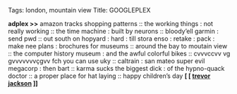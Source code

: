 Tags: london, mountain view
Title: GOOGLEPLEX
  
**adplex >>** amazon tracks shopping patterns :: the working things : not really working :: the time machine : built by neurons :: bloody’ell garmin : send pwd :: out south on hopyard : hard : till stora enso : retake : pack : make nee plans : brochures for museums :: around the bay to moutain view :: the computer history museum : and the awful colorful bikes :: cvvvccvv vg gvvvvvvvçgvv fch you can use uky :: caltrain : san mateo super evil megacorp : then bart :: karma sucks the biggest dick : of the hypno-quack doctor :: a proper place for hat laying :: happy children’s day
**[ [ [trevor jackson](https://trevorjacksonofficial.bandcamp.com) ]]**

